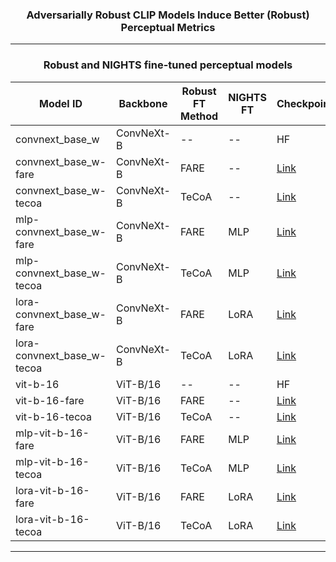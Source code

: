 <div align="center">

<h3>Adversarially Robust CLIP Models Induce Better (Robust) Perceptual Metrics</h3>
</div>

---------------------------------
<div align="center">
<h3> Robust and NIGHTS fine-tuned perceptual models</h3>
</div>

<div align="center">
	
| Model ID | Backbone      | Robust FT Method    | NIGHTS FT |    Checkpoint                             |
|----------|---------------|------------|-------------|-------------|
| convnext_base_w | ConvNeXt-B | -- | -- | HF |
| convnext_base_w-fare | ConvNeXt-B | FARE  | -- |[Link](https://nc.mlcloud.uni-tuebingen.de/index.php/s/GCPXBDEE5PoCngy)     |
| convnext_base_w-tecoa | ConvNeXt-B | TeCoA  | -- | [Link](https://nc.mlcloud.uni-tuebingen.de/index.php/s/zHKCC9aS7rf4qCt)     |
| mlp-convnext_base_w-fare | ConvNeXt-B | FARE | MLP  | [Link](https://nc.mlcloud.uni-tuebingen.de/index.php/s/Fb73e3i2PmWfwpN) |
| mlp-convnext_base_w-tecoa | ConvNeXt-B | TeCoA | MLP | [Link](https://nc.mlcloud.uni-tuebingen.de/index.php/s/2beeHj3DZNDbswZ) |
| lora-convnext_base_w-fare | ConvNeXt-B | FARE | LoRA | [Link](https://nc.mlcloud.uni-tuebingen.de/index.php/s/LxWHf7x9r3rXHPA) |
| lora-convnext_base_w-tecoa | ConvNeXt-B | TeCoA | LoRA | [Link](https://nc.mlcloud.uni-tuebingen.de/index.php/s/f3dJ44YJkeY47Bj)|
| vit-b-16 | ViT-B/16 | -- | -- | HF |
| vit-b-16-fare | ViT-B/16 | FARE  | -- | [Link](https://nc.mlcloud.uni-tuebingen.de/index.php/s/fg7JHQzASiNnxCg)     |
| vit-b-16-tecoa | ViT-B/16 | TeCoA  | -- | [Link](https://nc.mlcloud.uni-tuebingen.de/index.php/s/ZBkmbMrAwgfeeSa)     |
| mlp-vit-b-16-fare | ViT-B/16 | FARE | MLP  | [Link](https://nc.mlcloud.uni-tuebingen.de/index.php/s/yYSM3pd7acJGZRq)     |
| mlp-vit-b-16-tecoa | ViT-B/16 | TeCoA | MLP  | [Link](https://nc.mlcloud.uni-tuebingen.de/index.php/s/BLL8c8DbBxX8RsB)     |
| lora-vit-b-16-fare | ViT-B/16 | FARE | LoRA  | [Link](https://nc.mlcloud.uni-tuebingen.de/index.php/s/jNwtQKK3oareL83)     |
| lora-vit-b-16-tecoa | ViT-B/16 | TeCoA | LoRA  | [Link](https://nc.mlcloud.uni-tuebingen.de/index.php/s/6aG2kPbpqCjodic)     |

-------------------------------------------------------------------------------------------------
</div>
